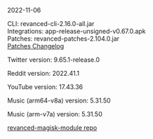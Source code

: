 2022-11-06
  
CLI: revanced-cli-2.16.0-all.jar  
Integrations: app-release-unsigned-v0.67.0.apk  
Patches: revanced-patches-2.104.0.jar  
[Patches Changelog](https://github.com/revanced/revanced-patches/releases/tag/v2.104.0)  

Twitter version: 9.65.1-release.0  

Reddit version: 2022.41.1  

YouTube version: 17.43.36  

Music (arm64-v8a) version: 5.31.50  

Music (arm-v7a) version: 5.31.50  

[revanced-magisk-module repo](https://github.com/j-hc/revanced-magisk-module)
